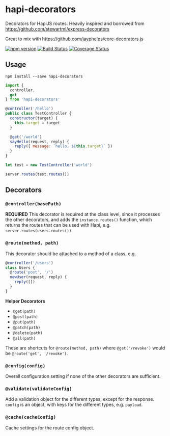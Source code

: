 # hapi-decorators

Decorators for HapiJS routes.
Heavily inspired and borrowed from https://github.com/stewartml/express-decorators

Great to mix with https://github.com/jayphelps/core-decorators.js

[![npm version](https://badge.fury.io/js/hapi-decorators.svg)](http://badge.fury.io/js/hapi-decorators)
[![Build Status](https://travis-ci.org/knownasilya/hapi-decorators.svg)](https://travis-ci.org/knownasilya/hapi-decorators)
[![Coverage Status](https://coveralls.io/repos/knownasilya/hapi-decorators/badge.svg?branch=master&service=github)](https://coveralls.io/github/knownasilya/hapi-decorators?branch=master)

## Usage

```no-highlight
npm install --save hapi-decorators
```

```js
import {
  controller,
  get
} from 'hapi-decorators'

@controller('/hello')
public class TestController {
  constructor(target) {
    this.target = target
  }

  @get('/world')
  sayHello(request, reply) {
    reply({ message: `hello, ${this.target}` })
  }
}

let test = new TestController('world')

server.routes(test.routes())
```

## Decorators

### `@controller(basePath)`

**REQUIRED** This decorator is required at the class level, since it processes the other decorators, and adds
the `instance.routes()` function, which returns the routes that can be used with Hapi, e.g. `server.routes(users.routes())`.

### `@route(method, path)`

This decorator should be attached to a method of a class, e.g.

```js
@controller('/users')
class Users {
  @route('post', '/')
  newUser(request, reply) {
    reply([])
  }
}
```

**Helper Decorators**

* `@get(path)`
* `@post(path)`
* `@put(path)`
* `@patch(path)`
* `@delete(path)`
* `@all(path)`

These are shortcuts for `@route(method, path)` where `@get('/revoke')` would be `@route('get', '/revoke')`.

### `@config(config)`

Overall configuration setting if none of the other decorators are sufficient.

### `@validate(validateConfig)`

Add a validation object for the different types, except for the response.
`config` is an object, with keys for the different types, e.g. `payload`.

### `@cache(cacheConfig)`

Cache settings for the route config object.

